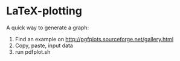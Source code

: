 # LaTeX-plotting
A quick way to generate a graph:
1. Find an example on http://pgfplots.sourceforge.net/gallery.html
2. Copy, paste, input data
3. run pdfplot.sh

